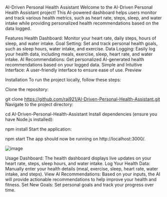 AI-Driven Personal Health Assistant
Welcome to the AI-Driven Personal Health Assistant project! This AI-powered dashboard helps users monitor and track various health metrics, such as heart rate, steps, sleep, and water intake while providing personalized health recommendations based on the data logged.

Features
Health Dashboard: Monitor your heart rate, daily steps, hours of sleep, and water intake.
Goal Setting: Set and track personal health goals, such as sleep hours, water intake, and exercise.
Data Logging: Easily log your health data, including meals, exercise, sleep, heart rate, and water intake.
AI Recommendations: Get personalized AI-generated health recommendations based on your logged data.
Simple and Intuitive Interface: A user-friendly interface to ensure ease of use.
Preview

Installation
To run the project locally, follow these steps:

Clone the repository:


git clone https://github.com/raj921/AI-Driven-Personal-Health-Assistant.git
Navigate to the project directory:


cd AI-Driven-Personal-Health-Assistant
Install dependencies (ensure you have Node.js installed):


npm install
Start the application:

npm start
The app should now be running on http://localhost:3000/.



![image](https://github.com/user-attachments/assets/e87c5f2d-5b1d-4bac-9917-99b9a4c29794)





Usage
Dashboard: The health dashboard displays live updates on your heart rate, steps, sleep hours, and water intake.
Log Your Health Data: Manually enter your health details (meal, exercise, sleep, heart rate, water intake, and steps).
View AI Recommendations: Based on your inputs, the AI will provide actionable recommendations to help improve your health and fitness.
Set New Goals: Set personal goals and track your progress over time.
